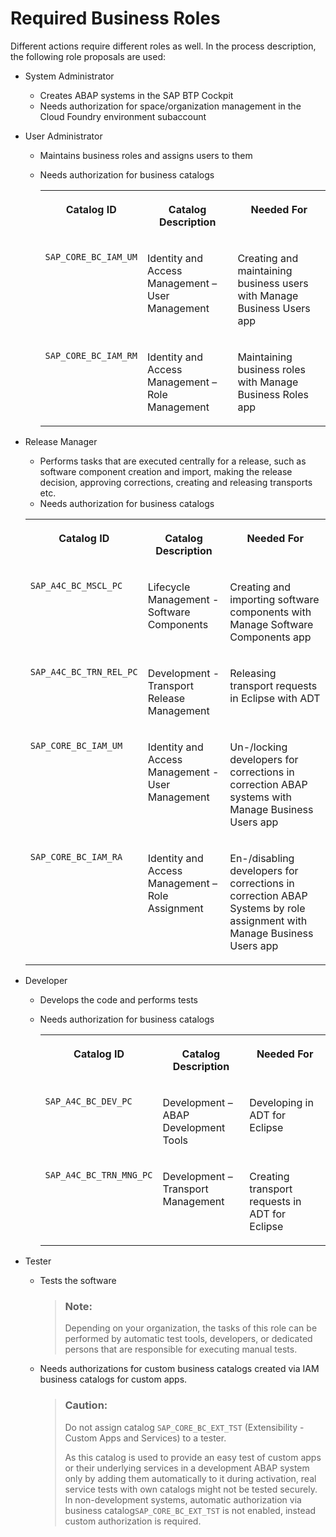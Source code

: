 <!-- loio01c96eda913b4550afc04ea3aa3087a7 -->

# Required Business Roles

Different actions require different roles as well. In the process description, the following role proposals are used:

-   System Administrator
    -   Creates ABAP systems in the SAP BTP Cockpit
    -   Needs authorization for space/organization management in the Cloud Foundry environment subaccount

-   User Administrator
    -   Maintains business roles and assigns users to them
    -   Needs authorization for business catalogs


        <table>
        <tr>
        <th valign="top">

        Catalog ID


        
        </th>
        <th valign="top">

        Catalog Description


        
        </th>
        <th valign="top">

        Needed For


        
        </th>
        </tr>
        <tr>
        <td valign="top">

        `SAP_CORE_BC_IAM_UM`


        
        </td>
        <td valign="top">

        Identity and Access Management – User Management


        
        </td>
        <td valign="top">

        Creating and maintaining business users with Manage Business Users app


        
        </td>
        </tr>
        <tr>
        <td valign="top">

        `SAP_CORE_BC_IAM_RM`


        
        </td>
        <td valign="top">

        Identity and Access Management –Role Management


        
        </td>
        <td valign="top">

        Maintaining business roles with Manage Business Roles app


        
        </td>
        </tr>
        </table>
        

-   Release Manager

    -   Performs tasks that are executed centrally for a release, such as software component creation and import, making the release decision, approving corrections, creating and releasing transports etc.
    -   Needs authorization for business catalogs


    <table>
    <tr>
    <th valign="top">

    Catalog ID


    
    </th>
    <th valign="top">

    Catalog Description


    
    </th>
    <th valign="top">

    Needed For


    
    </th>
    </tr>
    <tr>
    <td valign="top">

    `SAP_A4C_BC_MSCL_PC`


    
    </td>
    <td valign="top">

    Lifecycle Management - Software Components


    
    </td>
    <td valign="top">

    Creating and importing software components with Manage Software Components app


    
    </td>
    </tr>
    <tr>
    <td valign="top">

    `SAP_A4C_BC_TRN_REL_PC`


    
    </td>
    <td valign="top">

    Development - Transport Release Management


    
    </td>
    <td valign="top">

    Releasing transport requests in Eclipse with ADT


    
    </td>
    </tr>
    <tr>
    <td valign="top">

    `SAP_CORE_BC_IAM_UM`


    
    </td>
    <td valign="top">

    Identity and Access Management - User Management


    
    </td>
    <td valign="top">

    Un-/locking developers for corrections in correction ABAP systems with Manage Business Users app


    
    </td>
    </tr>
    <tr>
    <td valign="top">

    `SAP_CORE_BC_IAM_RA`


    
    </td>
    <td valign="top">

    Identity and Access Management – Role Assignment


    
    </td>
    <td valign="top">

    En-/disabling developers for corrections in correction ABAP Systems by role assignment with Manage Business Users app


    
    </td>
    </tr>
    </table>
    
-   Developer
    -   Develops the code and performs tests
    -   Needs authorization for business catalogs


        <table>
        <tr>
        <th valign="top">

        Catalog ID


        
        </th>
        <th valign="top">

        Catalog Description


        
        </th>
        <th valign="top">

        Needed For


        
        </th>
        </tr>
        <tr>
        <td valign="top">

        `SAP_A4C_BC_DEV_PC`


        
        </td>
        <td valign="top">

        Development – ABAP Development Tools


        
        </td>
        <td valign="top">

        Developing in ADT for Eclipse


        
        </td>
        </tr>
        <tr>
        <td valign="top">

        `SAP_A4C_BC_TRN_MNG_PC`


        
        </td>
        <td valign="top">

        Development – Transport Management


        
        </td>
        <td valign="top">

        Creating transport requests in ADT for Eclipse


        
        </td>
        </tr>
        </table>
        

-   Tester
    -   Tests the software

        > ### Note:  
        > Depending on your organization, the tasks of this role can be performed by automatic test tools, developers, or dedicated persons that are responsible for executing manual tests.

    -   Needs authorizations for custom business catalogs created via IAM business catalogs for custom apps.

        > ### Caution:  
        > Do not assign catalog `SAP_CORE_BC_EXT_TST` \(Extensibility - Custom Apps and Services\) to a tester.
        > 
        > As this catalog is used to provide an easy test of custom apps or their underlying services in a development ABAP system only by adding them automatically to it during activation, real service tests with own catalogs might not be tested securely. In non-development systems, automatic authorization via business catalog`SAP_CORE_BC_EXT_TST` is not enabled, instead custom authorization is required.



